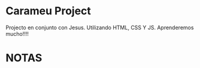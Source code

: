 # Carameu Project
Projecto en conjunto con Jesus.
Utilizando HTML, CSS Y JS.
Aprenderemos mucho!!!!

# NOTAS
